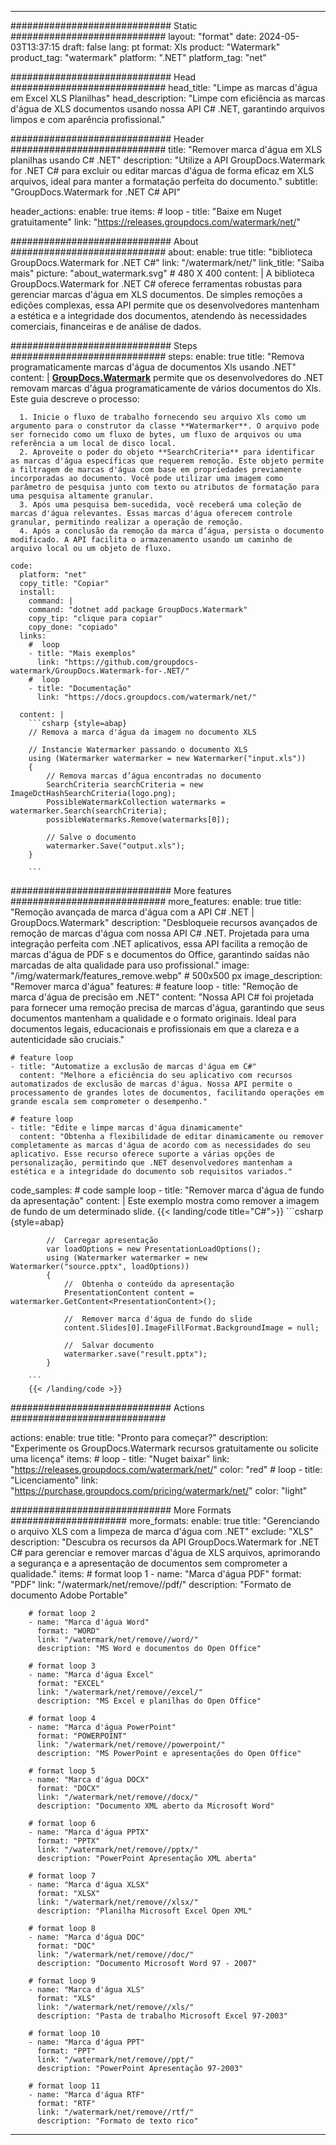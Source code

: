 
---
############################# Static ############################
layout: "format"
date:  2024-05-03T13:37:15
draft: false
lang: pt
format: Xls
product: "Watermark"
product_tag: "watermark"
platform: ".NET"
platform_tag: "net"

############################# Head ############################
head_title: "Limpe as marcas d'água em Excel XLS Planilhas"
head_description: "Limpe com eficiência as marcas d'água de XLS documentos usando nossa API C# .NET, garantindo arquivos limpos e com aparência profissional."

############################# Header ############################
title: "Remover marca d'água em XLS planilhas usando C# .NET" 
description: "Utilize a API GroupDocs.Watermark for .NET C# para excluir ou editar marcas d'água de forma eficaz em XLS arquivos, ideal para manter a formatação perfeita do documento."
subtitle: "GroupDocs.Watermark for .NET C# API" 

header_actions:
  enable: true
  items:
    #  loop
    - title: "Baixe em Nuget gratuitamente"
      link: "https://releases.groupdocs.com/watermark/net/"
      
############################# About ############################
about:
    enable: true
    title: "biblioteca GroupDocs.Watermark for .NET C#"
    link: "/watermark/net/"
    link_title: "Saiba mais"
    picture: "about_watermark.svg" # 480 X 400
    content: |
       A biblioteca GroupDocs.Watermark for .NET C# oferece ferramentas robustas para gerenciar marcas d'água em XLS documentos. De simples remoções a edições complexas, essa API permite que os desenvolvedores mantenham a estética e a integridade dos documentos, atendendo às necessidades comerciais, financeiras e de análise de dados.

############################# Steps ############################
steps:
    enable: true
    title: "Remova programaticamente marcas d'água de documentos Xls usando .NET"
    content: |
      **[GroupDocs.Watermark](https://products.groupdocs.com/watermark/net/)** permite que os desenvolvedores do .NET removam marcas d'água programaticamente de vários documentos do Xls. Este guia descreve o processo:
      
      1. Inicie o fluxo de trabalho fornecendo seu arquivo Xls como um argumento para o construtor da classe **Watermarker**. O arquivo pode ser fornecido como um fluxo de bytes, um fluxo de arquivos ou uma referência a um local de disco local.
      2. Aproveite o poder do objeto **SearchCriteria** para identificar as marcas d'água específicas que requerem remoção. Este objeto permite a filtragem de marcas d'água com base em propriedades previamente incorporadas ao documento. Você pode utilizar uma imagem como parâmetro de pesquisa junto com texto ou atributos de formatação para uma pesquisa altamente granular.
      3. Após uma pesquisa bem-sucedida, você receberá uma coleção de marcas d'água relevantes. Essas marcas d'água oferecem controle granular, permitindo realizar a operação de remoção.
      4. Após a conclusão da remoção da marca d’água, persista o documento modificado. A API facilita o armazenamento usando um caminho de arquivo local ou um objeto de fluxo.
   
    code:
      platform: "net"
      copy_title: "Copiar"
      install:
        command: |
        command: "dotnet add package GroupDocs.Watermark"
        copy_tip: "clique para copiar"
        copy_done: "copiado"
      links:
        #  loop
        - title: "Mais exemplos"
          link: "https://github.com/groupdocs-watermark/GroupDocs.Watermark-for-.NET/"
        #  loop
        - title: "Documentação"
          link: "https://docs.groupdocs.com/watermark/net/"
          
      content: |
        ```csharp {style=abap}
        // Remova a marca d'água da imagem no documento XLS

        // Instancie Watermarker passando o documento XLS
        using (Watermarker watermarker = new Watermarker("input.xls"))
        {
            // Remova marcas d’água encontradas no documento
            SearchCriteria searchCriteria = new ImageDctHashSearchCriteria(logo.png);
            PossibleWatermarkCollection watermarks = watermarker.Search(searchCriteria);
            possibleWatermarks.Remove(watermarks[0]);

            // Salve o documento
            watermarker.Save("output.xls");
        }
        
        ```  

############################# More features ############################
more_features:
  enable: true
  title: "Remoção avançada de marca d'água com a API C# .NET | GroupDocs.Watermark"
  description: "Desbloqueie recursos avançados de remoção de marcas d'água com nossa API C# .NET. Projetada para uma integração perfeita com .NET aplicativos, essa API facilita a remoção de marcas d'água de PDF s e documentos do Office, garantindo saídas não marcadas de alta qualidade para uso profissional."
  image: "/img/watermark/features_remove.webp" # 500x500 px
  image_description: "Remover marca d'água"
  features:
    # feature loop
    - title: "Remoção de marca d'água de precisão em .NET"
      content: "Nossa API C# foi projetada para fornecer uma remoção precisa de marcas d'água, garantindo que seus documentos mantenham a qualidade e o formato originais. Ideal para documentos legais, educacionais e profissionais em que a clareza e a autenticidade são cruciais."

    # feature loop
    - title: "Automatize a exclusão de marcas d'água em C#"
      content: "Melhore a eficiência do seu aplicativo com recursos automatizados de exclusão de marcas d'água. Nossa API permite o processamento de grandes lotes de documentos, facilitando operações em grande escala sem comprometer o desempenho."

    # feature loop
    - title: "Edite e limpe marcas d'água dinamicamente"
      content: "Obtenha a flexibilidade de editar dinamicamente ou remover completamente as marcas d'água de acordo com as necessidades do seu aplicativo. Esse recurso oferece suporte a várias opções de personalização, permitindo que .NET desenvolvedores mantenham a estética e a integridade do documento sob requisitos variados."
      
  code_samples:
    # code sample loop
    - title: "Remover marca d'água de fundo da apresentação"
      content: |
        Este exemplo mostra como remover a imagem de fundo de um determinado slide.
        {{< landing/code title="C#">}}
        ```csharp {style=abap}
        
            //  Carregar apresentação
            var loadOptions = new PresentationLoadOptions();
            using (Watermarker watermarker = new Watermarker("source.pptx", loadOptions))
            {
                //  Obtenha o conteúdo da apresentação
                PresentationContent content = watermarker.GetContent<PresentationContent>();

                //  Remover marca d'água de fundo do slide
                content.Slides[0].ImageFillFormat.BackgroundImage = null;

                //  Salvar documento
                watermarker.save("result.pptx");
            }

        ```
        {{< /landing/code >}}


############################# Actions ############################

actions:
  enable: true
  title: "Pronto para começar?"
  description: "Experimente os GroupDocs.Watermark recursos gratuitamente ou solicite uma licença"
  items:
    #  loop
    - title: "Nuget baixar"
      link: "https://releases.groupdocs.com/watermark/net/"
      color: "red"
        #  loop
    - title: "Licenciamento"
      link: "https://purchase.groupdocs.com/pricing/watermark/net/"
      color: "light"


############################# More Formats #####################
more_formats:
    enable: true
    title: "Gerenciando o arquivo XLS com a limpeza de marca d'água com .NET"
    exclude: "XLS"
    description: "Descubra os recursos da API GroupDocs.Watermark for .NET C# para gerenciar e remover marcas d'água de XLS arquivos, aprimorando a segurança e a apresentação de documentos sem comprometer a qualidade."
    items: 
        # format loop 1
        - name: "Marca d'água PDF"
          format: "PDF"
          link: "/watermark/net/remove//pdf/"
          description: "Formato de documento Adobe Portable"

        # format loop 2
        - name: "Marca d'água Word"
          format: "WORD"
          link: "/watermark/net/remove//word/"
          description: "MS Word e documentos do Open Office"
          
        # format loop 3
        - name: "Marca d'água Excel"
          format: "EXCEL"
          link: "/watermark/net/remove//excel/"
          description: "MS Excel e planilhas do Open Office"

        # format loop 4
        - name: "Marca d'água PowerPoint"
          format: "POWERPOINT"
          link: "/watermark/net/remove//powerpoint/"
          description: "MS PowerPoint e apresentações do Open Office"

        # format loop 5
        - name: "Marca d'água DOCX"
          format: "DOCX"
          link: "/watermark/net/remove//docx/"
          description: "Documento XML aberto da Microsoft Word"
          
        # format loop 6
        - name: "Marca d'água PPTX"
          format: "PPTX"
          link: "/watermark/net/remove//pptx/"
          description: "PowerPoint Apresentação XML aberta"
          
        # format loop 7
        - name: "Marca d'água XLSX"
          format: "XLSX"
          link: "/watermark/net/remove//xlsx/"
          description: "Planilha Microsoft Excel Open XML"

        # format loop 8
        - name: "Marca d'água DOC"
          format: "DOC"
          link: "/watermark/net/remove//doc/"
          description: "Documento Microsoft Word 97 - 2007"

        # format loop 9
        - name: "Marca d'água XLS"
          format: "XLS"
          link: "/watermark/net/remove//xls/"
          description: "Pasta de trabalho Microsoft Excel 97-2003"

        # format loop 10
        - name: "Marca d'água PPT"
          format: "PPT"
          link: "/watermark/net/remove//ppt/"
          description: "PowerPoint Apresentação 97-2003"

        # format loop 11
        - name: "Marca d'água RTF"
          format: "RTF"
          link: "/watermark/net/remove//rtf/"
          description: "Formato de texto rico"

---